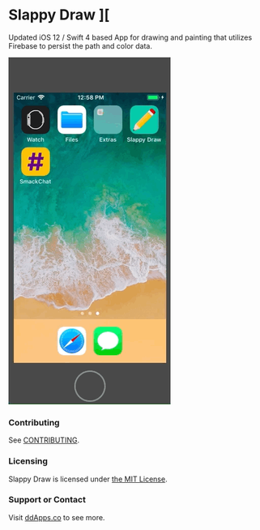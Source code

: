 # Slappy Draw ][
Updated iOS 12 / Swift 4 based App for drawing and painting that utilizes Firebase to persist the path and color data.

![](art/screenshot/slappydraw-00.gif?raw=true)

### Contributing
See [CONTRIBUTING](CONTRIBUTING.md).

### Licensing
Slappy Draw is licensed under [the MIT License](LICENSE).

### Support or Contact
Visit [ddApps.co](http://ddapps.co) to see more.
